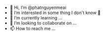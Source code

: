 - 👋 Hi, I’m @phatnguyenmeai
- 👀 I’m interested in some thing I don't know 🥇
- 🌱 I’m currently learning ...
- 💞️ I’m looking to collaborate on ...
- 📫 How to reach me ...

<!---
phatnguyenmeai/phatnguyenmeai is a ✨ special ✨ repository because its `README.md` (this file) appears on your GitHub profile.
You can click the Preview link to take a look at your changes.
--->

